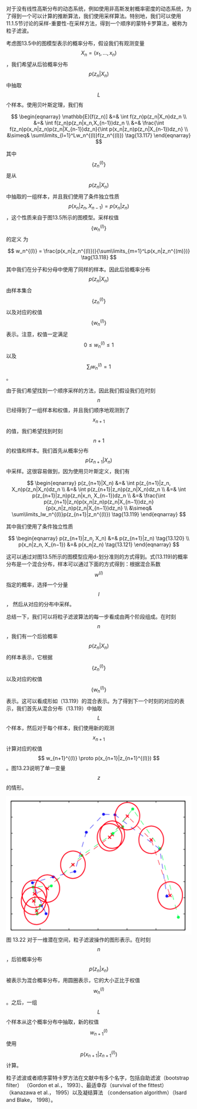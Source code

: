对于没有线性高斯分布的动态系统，例如使用非高斯发射概率密度的动态系统，为了得到一个可以计算的推断算法，我们使用采样算法。特别地，我们可以使用11.1.5节讨论的采样-重要性-在采样方法，得到一个顺序的蒙特卡罗算法，被称为粒子滤波。    

考虑图13.5中的图模型表示的概率分布，假设我们有观测变量$$ X_n =(x_1,...,x_n) $$，我们希望从后验概率分布$$ p(z_n|X_n) $$中抽取$$ L $$个样本。使用贝叶斯定理，我们有    

$$
\begin{eqnarray}
\mathbb{E}[f(z_n)] &=& \int f(z_n)p(z_n|X_n)dz_n \\
&=& \int f(z_n)p(z_n|x_n,X_{n-1})dz_n \\
&=& \frac{\int f(z_n)p(x_n|z_n)p(z_n|X_{n-1})dz_n}{\int p(x_n|z_n)p(z_n|X_{n-1})dz_n} \\
&\simeq& \sum\limits_{l=1}^Lw_n^{(l)}f(z_n^{(l)}) \tag{13.117}
\end{eqnarray}
$$    

其中$$ \{z_n^{(l)}\} $$是从$$ p(z_n|X_n) $$中抽取的一组样本，并且我们使用了条件独立性质$$ p(x_n|z_n,X_{n-1}) = p(x_n|z_n) $$，这个性质来自于图13.5所示的图模型。采样权值$$ \{w_n^{(l)}\} $$的定义
为    

$$
w_n^{(l)} = \frac{p(x_n|z_n^{(l)})}{\sum\limits_{m=1}^Lp(x_n|z_n^{(m)})} \tag{13.118}
$$    

其中我们在分子和分母中使用了同样的样本。因此后验概率分布$$ p(z_n|X_n) $$由样本集合$$ \{z_n^{(l)}\} $$以及对应的权值$$ \{w_n^{(l)}\} $$表示。注意，权值一定满足$$ 0 \leq w_n^{(l)} \leq 1 $$以及$$ \sum_l w_n^{(l)} = 1 $$。    

由于我们希望找到一个顺序采样的方法，因此我们假设我们在时刻$$ n $$已经得到了一组样本和权值，并且我们顺序地观测到了$$ x_{n+1} $$的值，我们希望找到时刻$$ n + 1 $$的权值和样本。我们首先从概率分布$$ p(z_{n+1}|X_n) $$中采样。这很容易做到，因为使用贝叶斯定义，我们有    

$$
\begin{eqnarray}
p(z_{n+1}|X_n) &=& \int p(z_{n+1}|z_n, X_n)p(z_n|X_n)dz_n \\
&=& \int p(z_{n+1}|z_n)p(z_n|X_n)dz_n \\
&=& \int p(z_{n+1}|z_n)p(z_n|x_n, X_{n−1})dz_n \\
&=& \frac{\int p(z_{n+1}|z_n)p(x_n|z_n)p(z_n|X_{n−1})dz_n}{p(x_n|z_n)p(z_n|X_{n−1})dz_n} \\
&\simeq& \sum\limits_lw_n^{(l)}p(z_{n+1}|z_n^{(l)}) \tag{13.119}
\end{eqnarray}
$$    

其中我们使用了条件独立性质    

$$
\begin{eqnarray}
p(z_{n+1}|z_n, X_n) &=& p(z_{n+1}|z_n) \tag{13.120} \\
p(x_n|z_n, X_{n−1}) &=& p(x_n|z_n) \tag{13.121} 
\end{eqnarray}
$$    

这可以通过对图13.5所示的图模型应用d-划分准则的方式得到。式(13.119)的概率分布是一个混合分布，样本可以通过下面的方式得到：根据混合系数$$ w^{(l)} $$指定的概率，选择一个分量$$ l $$， 然后从对应的分布中采样。   

总结一下，我们可以将粒子滤波算法的每一步看成由两个阶段组成。在时刻$$ n $$，我们有一个后验概率$$ p(z_n|X_n) $$的样本表示，它根据$$ \{z_n^{(l)}\} $$以及对应的权值$$ \{w_n^{(l)}\} $$表示。这可以看成形如（13.119）的混合表示。为了得到下一个时刻的对应的表示，我们首先从混合分布（13.119）中抽取$$ L $$个样本，然后对于每个样本，我们使用新的观测$$ x_{n+1} $$计算对应的权值$$ w_{n+1}^{(l)} \proto p(x_{n+1}|z_{n+1}^{(l)}) $$。图13.23说明了单一变量$$ z $$的情形。    

![图 13-22](images/13_22.png)      
图 13.22 对于一维潜在空间，粒子滤波操作的图形表示。在时刻$$ n $$，后验概率分布$$ p(z_n|x_n) $$被表示为混合概率分布，用圆圈表示，它的大小正比于权值$$ w_n^{(l)} $$。之后，一组$$ L $$个样本从这个概率分布中抽取，新的权值$$ w_{n+1}^{(l)} $$使用$$ p(x_{n+1}| z_{n+1}^{(l)}) $$计算。    

粒子滤波或者顺序蒙特卡罗方法在文献中有多个名字，包括自助滤波（bootstrap filter）
（Gordon et al.， 1993）、最适幸存（survival of the fittest）（kanazawa et al.， 1995）以及凝结算法 （condensation algorithm）（Isard and Blake， 1998）。

